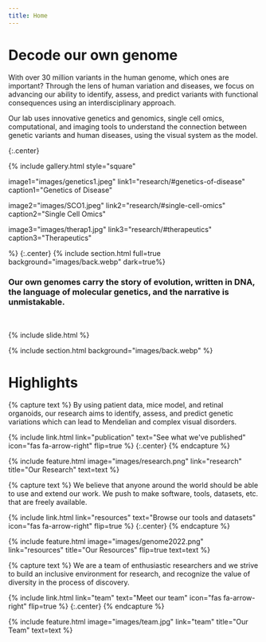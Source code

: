 ```yaml
---
title: Home
---
```


# Decode our own genome

With over 30 million variants in the human genome, which ones are important? Through the lens of human variation and diseases, we focus on advancing our ability to identify, assess, and predict variants with functional consequences using an interdisciplinary approach. 

Our lab uses innovative genetics and genomics, single cell omics, computational, and imaging tools to understand the connection between genetic variants and human diseases, using the visual system as the model.

{:.center}

{%
  include gallery.html style="square"

  image1="images/genetics1.jpeg"
  link1="research/#genetics-of-disease"
  caption1="Genetics&nbsp;of&nbsp;Disease"

  image2="images/SCO1.jpeg"
  link2="research/#single-cell-omics"
  caption2="Single&nbsp;Cell&nbsp;Omics"

  image3="images/therap1.jpg"
  link3="research/#therapeutics"
  caption3="Therapeutics"

%}
{:.center}
{% include section.html full=true background="images/back.webp" dark=true%}
<br>
### Our own genomes carry the story of evolution, written in DNA, the language of molecular genetics, and the narrative is unmistakable.
<br>

{% include slide.html %}

{% include section.html background="images/back.webp" %}

# Highlights

{% capture text %}
By using patient data, mice model, and retinal organoids, our research aims to identify, assess, and predict genetic variations which can lead to Mendelian and complex visual disorders.

{%
  include link.html
  link="publication"
  text="See what we've published"
  icon="fas fa-arrow-right"
  flip=true
%}
{:.center}
{% endcapture %}

{%
  include feature.html
  image="images/research.png"
  link="research"
  title="Our Research"
  text=text
%}

{% capture text %}
We believe that anyone around the world should be able to use and extend our work. 
We push to make software, tools, datasets, etc. that are freely available.

{%
  include link.html
  link="resources"
  text="Browse our tools and datasets"
  icon="fas fa-arrow-right"
  flip=true
%}
{:.center}
{% endcapture %}

{%
  include feature.html
  image="images/genome2022.png"
  link="resources"
  title="Our Resources"
  flip=true
  text=text
%}

{% capture text %}
We are a team of enthusiastic researchers and we strive to build an inclusive environment for research, and recognize the value of diversity in the process of discovery.

{%
  include link.html
  link="team"
  text="Meet our team"
  icon="fas fa-arrow-right"
  flip=true
%}
{:.center}
{% endcapture %}

{%
  include feature.html
  image="images/team.jpg"
  link="team"
  title="Our Team"
  text=text
%}
